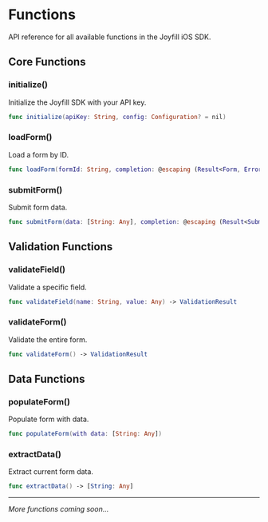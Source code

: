 # Functions

API reference for all available functions in the Joyfill iOS SDK.

## Core Functions

### initialize()

Initialize the Joyfill SDK with your API key.

```swift
func initialize(apiKey: String, config: Configuration? = nil)
```

### loadForm()

Load a form by ID.

```swift
func loadForm(formId: String, completion: @escaping (Result<Form, Error>) -> Void)
```

### submitForm()

Submit form data.

```swift
func submitForm(data: [String: Any], completion: @escaping (Result<Submission, Error>) -> Void)
```

## Validation Functions

### validateField()

Validate a specific field.

```swift
func validateField(name: String, value: Any) -> ValidationResult
```

### validateForm()

Validate the entire form.

```swift
func validateForm() -> ValidationResult
```

## Data Functions

### populateForm()

Populate form with data.

```swift
func populateForm(with data: [String: Any])
```

### extractData()

Extract current form data.

```swift
func extractData() -> [String: Any]
```

---

*More functions coming soon...*

